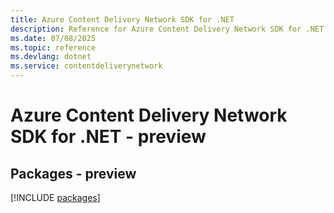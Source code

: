 ```yaml
---
title: Azure Content Delivery Network SDK for .NET
description: Reference for Azure Content Delivery Network SDK for .NET
ms.date: 07/08/2025
ms.topic: reference
ms.devlang: dotnet
ms.service: contentdeliverynetwork
---
```

# Azure Content Delivery Network SDK for .NET - preview
## Packages - preview
[!INCLUDE [packages](content-delivery-network-index.md)]